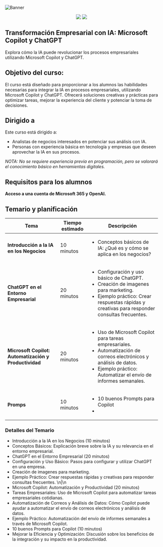 ![Banner](https://th.bing.com/th/id/R.59c0821ddf90ff1575d68655d0507e6b?rik=uWEDeubwMD52gQ&riu=http%3a%2f%2fwww.uctoday.com%2fwp-content%2fuploads%2f2023%2f10%2fChatGPT-vs-Microsoft-Copilot-The-Major-Differences.jpg&ehk=Vw6R5dqZ1A4QwFwgd1J3JpjJTqkiUuzZDvSs0d4DPEQ%3d&risl=&pid=ImgRaw&r=0)
<p align="center"> <a href="https://copilot.microsoft.com" alt="Microsoft Copilot"><img src="https://img.shields.io/badge/Microsoft-Copilot-green"></a> <a href="https://openai.com/chatgpt" alt="ChatGPT"><img src="https://img.shields.io/badge/ChatGPT-IA-orange"></a> </p>

## Transformación Empresarial con IA: Microsoft Copilot y ChatGPT
Explora cómo la IA puede revolucionar los procesos empresariales utilizando Microsoft Copilot y ChatGPT.

## Objetivo del curso:
El curso está diseñado para proporcionar a los alumnos las habilidades necesarias para integrar la IA en procesos empresariales, utilizando Microsoft Copilot y ChatGPT. Ofrecerá soluciones creativas y prácticas para optimizar tareas, mejorar la experiencia del cliente y potenciar la toma de decisiones.

## Dirigido a
Este curso está dirigido a:

- Analistas de negocios interesados en potenciar sus análisis con IA.
- Personas con experiencia básica en tecnología y empresas que deseen aprovechar la IA en sus procesos.

_NOTA: No se requiere experiencia previa en programación, pero se valorará el conocimiento básico en herramientas digitales._

## Requisitos para los alumnos
**Acceso a una cuenta de Microsoft 365 y OpenAI.**

## Temario y planificación
| Tema | Tiempo estimado | Descripción |
|---|---|---|
| **Introducción a la IA en los Negocios** | 10 minutos | <ul><li>Conceptos básicos de IA: ¿Qué es y cómo se aplica en los negocios?</li></ul> |
| **ChatGPT en el Entorno Empresarial** | 20 minutos | <ul><li>Configuración y uso básico de ChatGPT.</li><li>Creación de imagenes para marketing.</li><li>Ejemplo práctico: Crear respuestas rápidas y creativas para responder consultas frecuentes.</li></ul> |
| **Microsoft Copilot: Automatización y Productividad** | 20 minutos | <ul><li>Uso de Microsoft Copilot para tareas empresariales.</li><li>Automatización de correos electrónicos y análisis de datos.</li><li>Ejemplo práctico: Automatizar el envío de informes semanales.</li></ul> |
| **Promps** | 10 minutos | <ul><li>10 buenos Prompts para Copilot </li><li> |

### Detalles del Temario
- Introducción a la IA en los Negocios (10 minutos)
- Conceptos Básicos: Explicación breve sobre la IA y su relevancia en el entorno empresarial.
- ChatGPT en el Entorno Empresarial (20 minutos)
- Configuración y Uso Básico: Pasos para configurar y utilizar ChatGPT en una empresa.
- Creación de imagenes para marketing.
- Ejemplo Práctico: Crear respuestas rápidas y creativas para responder consultas frecuentes.
\n|\n
- Microsoft Copilot: Automatización y Productividad (20 minutos)
- Tareas Empresariales: Uso de Microsoft Copilot para automatizar tareas empresariales cotidianas.
- Automatización de Correos y Análisis de Datos: Cómo Copilot puede ayudar a automatizar el envío de correos electrónicos y análisis de datos.
- Ejemplo Práctico: Automatización del envío de informes semanales a través de Microsoft Copilot.
- 10 buenos Prompts para Copilot (10 minutos)
- Mejorar la Eficiencia y Optimización: Discusión sobre los beneficios de la integración y su impacto en la productividad.
